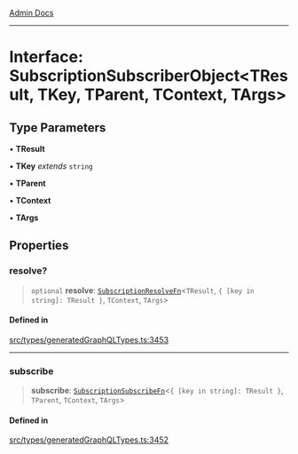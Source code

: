 [Admin Docs](/)

***

# Interface: SubscriptionSubscriberObject\<TResult, TKey, TParent, TContext, TArgs\>

## Type Parameters

• **TResult**

• **TKey** *extends* `string`

• **TParent**

• **TContext**

• **TArgs**

## Properties

### resolve?

> `optional` **resolve**: [`SubscriptionResolveFn`](../type-aliases/SubscriptionResolveFn.md)\<`TResult`, `{ [key in string]: TResult }`, `TContext`, `TArgs`\>

#### Defined in

[src/types/generatedGraphQLTypes.ts:3453](https://github.com/Suyash878/talawa-api/blob/cfd688207611ba245c99edd8dbaccb2cdbf6a043/src/types/generatedGraphQLTypes.ts#L3453)

***

### subscribe

> **subscribe**: [`SubscriptionSubscribeFn`](../type-aliases/SubscriptionSubscribeFn.md)\<`{ [key in string]: TResult }`, `TParent`, `TContext`, `TArgs`\>

#### Defined in

[src/types/generatedGraphQLTypes.ts:3452](https://github.com/Suyash878/talawa-api/blob/cfd688207611ba245c99edd8dbaccb2cdbf6a043/src/types/generatedGraphQLTypes.ts#L3452)
